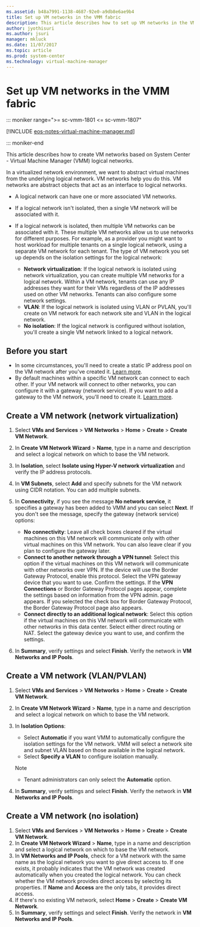 ```yaml
---
ms.assetid: b48a7991-1138-4687-92e0-a9db8e6ae9b4
title: Set up VM networks in the VMM fabric
description: This article describes how to set up VM networks in the VMM fabric
author: jyothisuri
ms.author: jsuri
manager: mkluck
ms.date: 11/07/2017
ms.topic: article
ms.prod: system-center
ms.technology: virtual-machine-manager
---
```


# Set up VM networks in the VMM fabric

::: moniker range=">= sc-vmm-1801 <= sc-vmm-1807"

[!INCLUDE [eos-notes-virtual-machine-manager.md](../includes/eos-notes-virtual-machine-manager.md)]

::: moniker-end

This article describes how to create VM networks based on System Center - Virtual Machine Manager (VMM) logical networks.


In a virtualized network environment, we want to abstract virtual machines from the underlying logical network. VM networks help you do this. VM networks are abstract objects that act as an interface to logical networks.

- A logical network can have one or more associated VM networks.
- If a logical network isn't isolated, then a single VM network will be associated with it.
- If a logical network is isolated, then multiple VM networks can be associated with it. These multiple VM networks allow us to use networks for different purposes. For example, as a provider you might want to host workload for multiple tenants on a single logical network, using a separate VM network for each tenant. The type of VM network you set up depends on the isolation settings for the logical network:

    - **Network virtualization**: If the logical network is isolated using network virtualization, you can create multiple VM networks for a logical network. Within a VM network, tenants can use any IP addresses they want for their VMs regardless of the IP addresses used on other VM networks. Tenants can also configure some network settings.
    - **VLAN**: If the logical network is isolated using VLAN or PVLAN, you'll create on VM network for each network site and VLAN in the logical network.
    - **No isolation**: If the logical network is configured without isolation, you'll create a single VM network linked to a logical network.


## Before you start

- In some circumstances, you'll need to create a static IP address pool on the VM network after you've created it. [Learn more](network-pool.md).
- By default machines within a specific VM network can connect to each other. If your VM network will connect to other networks, you can configure it with a gateway (network service). If you want to add a gateway to the VM network, you'll need to create it. [Learn more](network-gateway.md).


## Create a VM network (network virtualization)

1. Select **VMs and Services** > **VM Networks** > **Home** > **Create** > **Create VM Network**.
2. In **Create VM Network Wizard** > **Name**, type in a name and description and select a logical network on which to base the VM network.
3. In **Isolation**, select **Isolate using Hyper-V network virtualization** and verify the IP address protocols.
4. In **VM Subnets**, select **Add** and specify subnets for the VM network using CIDR notation. You can add multiple subnets.
5. In **Connectivity**, if you see the message **No network service**, it specifies a gateway has been added to VMM and you can select **Next**. If you don't see the message, specify the gateway (network service) options:

    - **No connectivity**: Leave all check boxes cleared if the virtual machines on this VM network will communicate only with other virtual machines on this VM network. You can also leave clear if you plan to configure the gateway later.
    - **Connect to another network through a VPN tunnel**: Select this option if the virtual machines on this VM network will communicate with other networks over VPN. If the device will use the Border Gateway Protocol, enable this protocol. Select the VPN gateway device that you want to use. Confirm the settings. If the **VPN Connections** or Border Gateway Protocol pages appear, complete the settings based on information from the VPN admin.  page appears. If you selected the check box for Border Gateway Protocol, the Border Gateway Protocol page also appears.
    - **Connect directly to an additional logical network**: Select this option if the virtual machines on this VM network will communicate with other networks in this data center. Select either direct routing or NAT. Select the gateway device you want to use, and confirm the settings.

6. In **Summary**, verify settings and select **Finish**. Verify the network in **VM Networks and IP Pools**.


## Create a VM network (VLAN/PVLAN)

1. Select **VMs and Services** > **VM Networks** > **Home** > **Create** > **Create VM Network**.
2. In **Create VM Network Wizard** > **Name**, type in a name and description and select a logical network on which to base the VM network.
3. In **Isolation Options**:

    - Select **Automatic** if you want VMM to automatically configure the isolation settings for the VM network. VMM will select a network site and subnet VLAN based on those available in the logical network.
    - Select **Specify a VLAN** to configure isolation manually. 
    > [!NOTE]
    > - Tenant administrators can only select the **Automatic** option.

4. In **Summary**, verify settings and select **Finish**. Verify the network in **VM Networks and IP Pools**.


## Create a VM network (no isolation)

1. Select **VMs and Services** > **VM Networks** > **Home** > **Create** > **Create VM Network**.
2. In **Create VM Network Wizard** > **Name**, type in a name and description and select a logical network on which to base the VM network.
3. In **VM Networks and IP Pools**, check for a VM network with the same name as the logical network you want to give direct access to. If one exists, it probably indicates that the VM network was created automatically when you created the logical network. You can check whether the VM network provides direct access by selecting its properties. If **Name** and **Access** are the only tabs, it provides direct access.
4. If there's no existing VM network, select **Home** > **Create** > **Create VM Network**.
5. In **Summary**, verify settings and select **Finish**. Verify the network in **VM Networks and IP Pools**.
